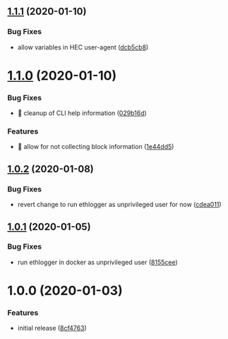 ## [1.1.1](https://github.com/splunk/splunk-connect-for-ethereum/compare/v1.1.0...v1.1.1) (2020-01-10)

### Bug Fixes

-   allow variables in HEC user-agent ([dcb5cb8](https://github.com/splunk/splunk-connect-for-ethereum/commit/dcb5cb830dbdfb03570511d55aed29f5b8c0a622))

# [1.1.0](https://github.com/splunk/splunk-connect-for-ethereum/compare/v1.0.2...v1.1.0) (2020-01-10)

### Bug Fixes

-   🐛 cleanup of CLI help information ([029b16d](https://github.com/splunk/splunk-connect-for-ethereum/commit/029b16d85417f90386bb5da167b8f89ef1eaa249))

### Features

-   🎸 allow for not collecting block information ([1e44dd5](https://github.com/splunk/splunk-connect-for-ethereum/commit/1e44dd52b4fce7e4f4749cd82f398eef8e8c31b5))

## [1.0.2](https://github.com/splunk/splunk-connect-for-ethereum/compare/v1.0.1...v1.0.2) (2020-01-08)

### Bug Fixes

-   revert change to run ethlogger as unprivileged user for now ([cdea011](https://github.com/splunk/splunk-connect-for-ethereum/commit/cdea011ae3316bab6fb80d33c74ba96c0e6c9865))

## [1.0.1](https://github.com/splunk/splunk-connect-for-ethereum/compare/v1.0.0...v1.0.1) (2020-01-05)

### Bug Fixes

-   run ethlogger in docker as unprivileged user ([8155cee](https://github.com/splunk/splunk-connect-for-ethereum/commit/8155cee91aee4de30905232a727d5ea82c912512))

# 1.0.0 (2020-01-03)

### Features

-   initial release ([8cf4763](https://github.com/splunk/splunk-connect-for-ethereum/commit/8cf47636441f6ca72c589be0ffbc65086dcfbe5f))
